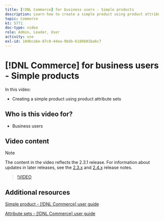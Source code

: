 ```yaml
---
title: [!DNL Commerce] for business users - Simple products
description: Learn how to create a simple product using product attribute sets.
topic: Commerce
kt: 5771
doc-type: video
role: Admin, Leader, User
activity: use
exl-id: 104bcabe-87c0-44ea-9bdb-6189b01ba6c7
---
```

# [!DNL Commerce] for business users - Simple products

In this video:

- Creating a simple product using product attribute sets

## Who is this video for?

- Business users

## Video content

>[!NOTE]
>
>The content in the video reflects the 2.3.1 release. For information about updates in later releases, see the [ 2.3.x](https://devdocs.magento.com/guides/v2.3/release-notes/bk-release-notes.html) and [2.4.x](https://devdocs.magento.com/guides/v2.4/release-notes/bk-release-notes.html) release notes.

>[!VIDEO](https://video.tv.adobe.com/v/35956?quality=12&learn=on)

## Additional resources

[Simple product - [!DNL Commerce] user guide](https://docs.magento.com/user-guide/catalog/product-create-simple.html)

[Attribute sets - [!DNL Commerce] user guide](https://docs.magento.com/user-guide/stores/attribute-sets.html)
